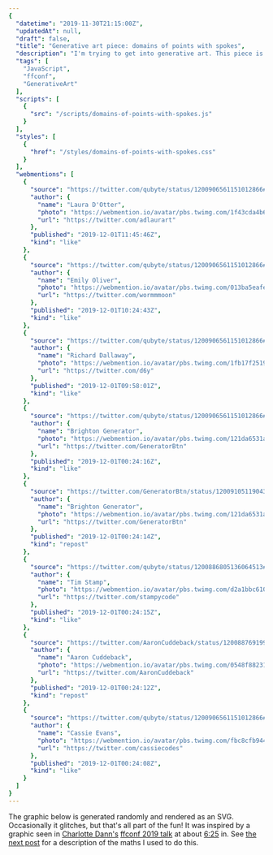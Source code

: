 ```yaml
---
{
  "datetime": "2019-11-30T21:15:00Z",
  "updatedAt": null,
  "draft": false,
  "title": "Generative art piece: domains of points with spokes",
  "description": "I'm trying to get into generative art. This piece is an effort to duplicate some art I saw in a recent presentation.",
  "tags": [
    "JavaScript",
    "ffconf",
    "GenerativeArt"
  ],
  "scripts": [
    {
      "src": "/scripts/domains-of-points-with-spokes.js"
    }
  ],
  "styles": [
    {
      "href": "/styles/domains-of-points-with-spokes.css"
    }
  ],
  "webmentions": [
    {
      "source": "https://twitter.com/qubyte/status/1200906561151012866#favorited-by-2433512185",
      "author": {
        "name": "Laura D'Otter",
        "photo": "https://webmention.io/avatar/pbs.twimg.com/1f43cda4b63b40f9436a28fa298cb5dd8291b9d7173f5b6005dc9ce0441891ac.jpg",
        "url": "https://twitter.com/adlaurart"
      },
      "published": "2019-12-01T11:45:46Z",
      "kind": "like"
    },
    {
      "source": "https://twitter.com/qubyte/status/1200906561151012866#favorited-by-53186775",
      "author": {
        "name": "Emily Oliver",
        "photo": "https://webmention.io/avatar/pbs.twimg.com/013ba5eafe6540b7db30ec802399514e476695073653d5b81cf0b3e606046381.jpg",
        "url": "https://twitter.com/wormmmoon"
      },
      "published": "2019-12-01T10:24:43Z",
      "kind": "like"
    },
    {
      "source": "https://twitter.com/qubyte/status/1200906561151012866#favorited-by-60093",
      "author": {
        "name": "Richard Dallaway",
        "photo": "https://webmention.io/avatar/pbs.twimg.com/1fb17f2519e42dbb81bc6668d776e6802d1096648746a552210d963e8b9044c8.jpg",
        "url": "https://twitter.com/d6y"
      },
      "published": "2019-12-01T09:58:01Z",
      "kind": "like"
    },
    {
      "source": "https://twitter.com/qubyte/status/1200906561151012866#favorited-by-1194566399974400000",
      "author": {
        "name": "Brighton Generator",
        "photo": "https://webmention.io/avatar/pbs.twimg.com/121da6531a0da2e2bebb330da861abc6c3a953febb15b60892ef93950b34aab5.jpg",
        "url": "https://twitter.com/GeneratorBtn"
      },
      "published": "2019-12-01T00:24:16Z",
      "kind": "like"
    },
    {
      "source": "https://twitter.com/GeneratorBtn/status/1200910511904378882",
      "author": {
        "name": "Brighton Generator",
        "photo": "https://webmention.io/avatar/pbs.twimg.com/121da6531a0da2e2bebb330da861abc6c3a953febb15b60892ef93950b34aab5.jpg",
        "url": "https://twitter.com/GeneratorBtn"
      },
      "published": "2019-12-01T00:24:14Z",
      "kind": "repost"
    },
    {
      "source": "https://twitter.com/qubyte/status/1200886805136064513#favorited-by-458265888",
      "author": {
        "name": "Tim Stamp",
        "photo": "https://webmention.io/avatar/pbs.twimg.com/d2a1bbc610c7ecda76c51d4699843515145353af4bcf908ef7507b0a4ee1ecff.jpg",
        "url": "https://twitter.com/stampycode"
      },
      "published": "2019-12-01T00:24:15Z",
      "kind": "like"
    },
    {
      "source": "https://twitter.com/AaronCuddeback/status/1200887691992354818",
      "author": {
        "name": "Aaron Cuddeback",
        "photo": "https://webmention.io/avatar/pbs.twimg.com/0548f88231594957b156bd5b0c9e3b832930f8a47d892a7b1003c8ecc3828710.jpg",
        "url": "https://twitter.com/AaronCuddeback"
      },
      "published": "2019-12-01T00:24:12Z",
      "kind": "repost"
    },
    {
      "source": "https://twitter.com/qubyte/status/1200906561151012866#favorited-by-758598429115310080",
      "author": {
        "name": "Cassie Evans",
        "photo": "https://webmention.io/avatar/pbs.twimg.com/fbc8cfb944e0686b180261f4e6c08c1581fbebd3ceff683052ef8cf604ba539d.jpg",
        "url": "https://twitter.com/cassiecodes"
      },
      "published": "2019-12-01T00:24:08Z",
      "kind": "like"
    }
  ]
}
---
```

The graphic below is generated randomly and rendered as an SVG. Occasionally it
glitches, but that's all part of the fun! It was inspired by a graphic seen in
[Charlotte Dann's][charlotte-dann] [ffconf 2019 talk][talk] at about [6:25][625]
in. See [the next post][next] for a description of the maths I used to do this.

[charlotte-dann]: https://charlottedann.com/
[talk]: https://www.youtube.com/watch?v=BZNKLvqh8ts&list=PLXmT1r4krsTrR6khetJSVQqulyFbxmZNG
[625]: https://www.youtube.com/watch?v=BZNKLvqh8ts&list=PLXmT1r4krsTrR6khetJSVQqulyFbxmZNG&t=385
[next]: /blog/the-maths-of-domains-of-points-with-spokes
